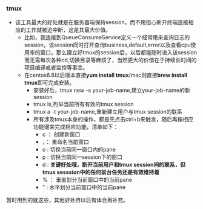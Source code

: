 ### tmux

* 该工具最大的好处就是在服务器端保持session，而不用担心断开终端连接相应的工作就被迫中断，这是其最大价值。
    * 比如，我连接到QueueConsumeService定义一个经常用来查询日志的session，该session同时打开查询business,default,error以及查看cpu使用率的窗口，那么建立好tmux的session后，以后都能随时进入该session而无需每次各种cd,切换目录等麻烦了，当然更大的价值在于持续长时间的项目编译或者监控等事宜。
    * 在centos6.8以后版本直接**yum install tmux**/mac则直接**brew install tmux**即可完成安装。
        * 安装好后，tmux new -s your-job-name,建立your-job-name的新session
        * tmux ls,列举当前所有有效的tmux session
        * tmux a -t your-job-name,重新建立用户与tmux session的联系
        * 所有涉及tmux本身的操作，都是先点击ctrl+b来触发，随后再按相应功能键来完成相应功能，清单如下：
            * c ： 创建新窗口
            * ，： 重命名当前窗口
            * o :  切换当前同一窗口内的pane
            * p :  切换当前同一session下的窗口
            * d :  **关键好处哦，断开当前用户和tmux session间的联系，但tmux sesssion中的任何前台任务还是有效维持着**
            * % ： 垂直划分当前窗口中的当前pane
            * " :  水平划分当前窗口中的当前pane

暂时用到的就这些，其他好处待以后有体会再补充。
